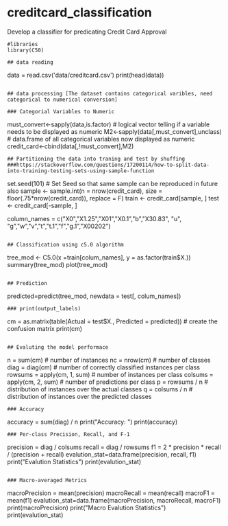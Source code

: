 # creditcard_classification
Develop a classifier for predicating Credit  Card Approval 


```
#libraries  
library(C50)

## data reading 
```
data = read.csv('data/creditcard.csv')
print(head(data))
```

## data processing [The dataset contains categorical varibles, need categorical to numerical conversion] 

### Categorial Variables to Numeric 

```
must_convert<-sapply(data,is.factor)       # logical vector telling if a variable needs to be displayed as numeric
M2<-sapply(data[,must_convert],unclass)    # data.frame of all categorical variables now displayed as numeric
credit_card<-cbind(data[,!must_convert],M2) 
```
## Partitioning the data into traning and test by shuffing  
###https://stackoverflow.com/questions/17200114/how-to-split-data-into-training-testing-sets-using-sample-function

```
set.seed(101) # Set Seed so that same sample can be reproduced in future also
sample <- sample.int(n = nrow(credit_card), size = floor(.75*nrow(credit_card)), replace = F)
train <- credit_card[sample, ]
test  <- credit_card[-sample, ]

column_names = c("X0","X1.25","X01","X0.1","b","X30.83", "u", "g","w","v","t","t.1","f","g.1","X00202")
```

## Classification using c5.0 algorithm 

```
tree_mod <- C5.0(x =train[colum_names], y = as.factor(train$X.))
summary(tree_mod)
plot(tree_mod)
```

## Prediction 

```
predicted=predict(tree_mod, newdata = test[, colum_names])
```
### print(output_labels)

```
cm = as.matrix(table(Actual = test$X., Predicted = predicted)) # create the confusion matrix
print(cm)
```

## Evaluting the model performace

```
n = sum(cm) # number of instances
nc = nrow(cm) # number of classes
diag = diag(cm) # number of correctly classified instances per class 
rowsums = apply(cm, 1, sum) # number of instances per class
colsums = apply(cm, 2, sum) # number of predictions per class
p = rowsums / n # distribution of instances over the actual classes
q = colsums / n # distribution of instances over the predicted classes
```
### Accuracy 
```
accuracy = sum(diag) / n 
print("Accuracy: ")
print(accuracy)
```
### Per-class Precision, Recall, and F-1

```
precision = diag / colsums 
recall = diag / rowsums 
f1 = 2 * precision * recall / (precision + recall) 
evalution_stat=data.frame(precision, recall, f1)
print("Evalution Statistics")
print(evalution_stat)
```

### Macro-averaged Metrics

```
macroPrecision = mean(precision)
macroRecall = mean(recall)
macroF1 = mean(f1)
evalution_stat=data.frame(macroPrecision, macroRecall, macroF1)
print(macroPrecision)
print("Macro Evalution Statistics")
print(evalution_stat)
```


